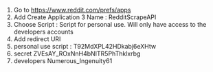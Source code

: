 1. Go to https://www.reddit.com/prefs/apps
2. Add Create Application 
3 Name : RedditScrapeAPI
4. Choose Script : Script for personal use. Will only have access to the developers accounts
5. Add redirect URI
6. personal use script : T92MdXPL42HDkabj6eXHtw
7. secret ZVEsAY_ROxNnH4bNITR5PhThklxrbg
8. developers  Numerous_Ingenuity61
